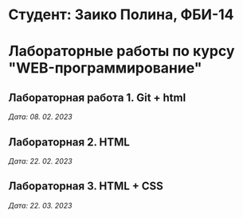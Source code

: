 # Студент: Заико Полина, ФБИ-14

# Лабораторные работы по курсу "WEB-программирование"

## Лабораторная работа 1. Git + html

*Дата: 08. 02. 2023*

## Лабораторная 2. HTML

*Дата: 22. 02. 2023*

## Лабораторная 3. HTML + CSS

*Дата: 22. 03. 2023*
